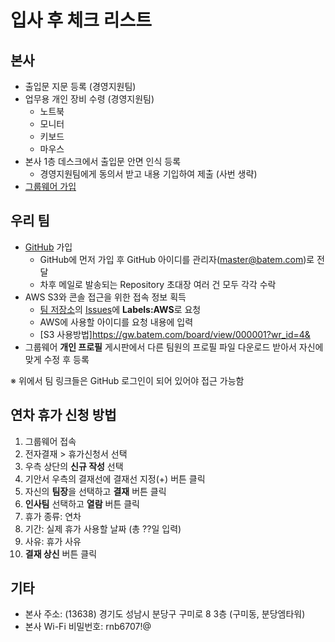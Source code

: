 # 입사 후 체크 리스트

## 본사
- 출입문 지문 등록 (경영지원팀)
- 업무용 개인 장비 수령 (경영지원팀)
  - 노트북
  - 모니터
  - 키보드
  - 마우스
- 본사 1층 데스크에서 출입문 안면 인식 등록
  - 경영지원팀에게 동의서 받고 내용 기입하여 제출 (사번 생략)
- [그룹웨어 가입](groupware.md)

## 우리 팀
- [GitHub](https://github.com) 가입
  - GitHub에 먼저 가입 후 GitHub 아이디를 관리자(master@batem.com)로 전달
  - 차후 메일로 발송되는 Repository 초대장 여러 건 모두 각각 수락
- AWS S3와 콘솔 접근을 위한 접속 정보 획득
  - [팀 저장소](https://github.com/rnb-rpa/Team)의 [Issues](https://github.com/rnb-rpa/Team/issues/new)에 **Labels:AWS**로 요청
  - AWS에 사용할 아이디를 요청 내용에 입력
  - [S3 사용방법]https://gw.batem.com/board/view/000001?wr_id=4&
- 그룹웨어 **개인 프로필** 게시판에서 다른 팀원의 프로필 파일 다운로드 받아서 자신에 맞게 수정 후 등록

※ 위에서 팀 링크들은 GitHub 로그인이 되어 있어야 접근 가능함

## 연차 휴가 신청 방법
1. 그룹웨어 접속
1. 전자결재 > 휴가신청서 선택
1. 우측 상단의 **신규 작성** 선택
1. 기안서 우측의 결재선에 결재선 지정(+) 버튼 클릭
  1. 자신의 **팀장**을 선택하고 **결재** 버튼 클릭
  1. **인사팀** 선택하고 **열람** 버튼 클릭
1. 휴가 종류: 연차
1. 기간: 실제 휴가 사용할 날짜 (총 ??일 입력)
1. 사유: 휴가 사유
1. **결재 상신** 버튼 클릭

## 기타
* 본사 주소: (13638) 경기도 성남시 분당구 구미로 8 3층 (구미동, 분당엠타워)
* 본사 Wi-Fi 비밀번호: rnb6707!@
